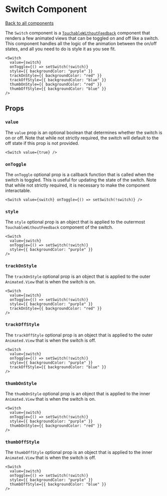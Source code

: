 # Switch Component

[Back to all components](./Components.md)

The `Switch` component is a [`TouchableWithoutFeedback`](https://reactnative.dev/docs/touchablewithoutfeedback) component that renders a few animated views that can be toggled on and off like a switch. This component handles all the logic of the animation between the on/off states, and all you need to do is style it as you see fit.

```tsx
<Switch
  value={switch}
  onToggle={() => setSwitch(!switch)}
  style={{ backgroundColor: "purple" }}
  trackOnStyle={{ backgroundColor: "red" }}
  trackOffStyle={{ backgroundColor: "blue" }}
  thumbOnStyle={{ backgroundColor: "red" }}
  thumbOffStyle={{ backgroundColor: "blue" }}
/>
```

## Props

### `value`

The `value` prop is an optional boolean that determines whether the switch is on or off. Note that while not strictly required, the switch will default to the off state if this prop is not provided.

```tsx
<Switch value={true} />
```

### `onToggle`

The `onToggle` optional prop is a callback function that is called when the switch is toggled. This is useful for updating the state of the switch. Note that while not strictly required, it is necessary to make the component interactable.

```tsx
<Switch value={switch} onToggle={() => setSwitch(!switch)} />
```

### `style`

The `style` optional prop is an object that is applied to the outermost `TouchableWithoutFeedback` component of the switch.

```tsx
<Switch
  value={switch}
  onToggle={() => setSwitch(!switch)}
  style={{ backgroundColor: "purple" }}
/>
```

### `trackOnStyle`

The `trackOnStyle` optional prop is an object that is applied to the outer `Animated.View` that is when the switch is on.

```tsx
<Switch
  value={switch}
  onToggle={() => setSwitch(!switch)}
  style={{ backgroundColor: "purple" }}
  trackOnStyle={{ backgroundColor: "red" }}
/>
```

### `trackOffStyle`

The `trackOffStyle` optional prop is an object that is applied to the outer `Animated.View` that is when the switch is off.

```tsx
<Switch
  value={switch}
  onToggle={() => setSwitch(!switch)}
  style={{ backgroundColor: "purple" }}
  trackOffStyle={{ backgroundColor: "blue" }}
/>
```

### `thumbOnStyle`

The `thumbOnStyle` optional prop is an object that is applied to the inner `Animated.View` that is when the switch is on.

```tsx
<Switch
  value={switch}
  onToggle={() => setSwitch(!switch)}
  style={{ backgroundColor: "purple" }}
  thumbOnStyle={{ backgroundColor: "red" }}
/>
```

### `thumbOffStyle`

The `thumbOffStyle` optional prop is an object that is applied to the inner `Animated.View` that is when the switch is off.

```tsx
<Switch
  value={switch}
  onToggle={() => setSwitch(!switch)}
  style={{ backgroundColor: "purple" }}
  thumbOffStyle={{ backgroundColor: "blue" }}
/>
```